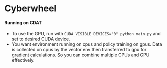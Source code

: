 # Cyberwheel

#### Running on CDAT 

- To use the GPU, run with ```CUDA_VISIBLE_DEVICES="0" python main.py``` and set to desired CUDA device. 
- You want environment running on cpus and policy training on gpus. Data is collected on cpus by the vector env then transferred to gpu for gradient calculations. So you can combine multiple CPUs and GPU effectively. 